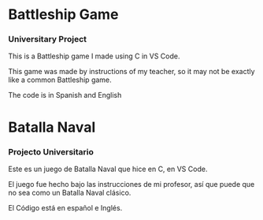 # Battleship Game
### Universitary Project

This is a Battleship game I made using C in VS Code.

This game was made by instructions  of my teacher, so it may not be exactly like a common Battleship game.

The code is in Spanish and English

# Batalla Naval
### Projecto Universitario

Este es un juego de Batalla Naval que hice en C, en VS Code.

El juego fue hecho bajo las instrucciones de mi profesor, así que puede que no sea como un Batalla Naval clásico.

El Código está en español e Inglés.
